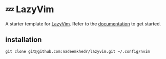 # 💤 LazyVim

A starter template for [LazyVim](https://github.com/LazyVim/LazyVim).
Refer to the [documentation](https://lazyvim.github.io/installation) to get started.

## installation

```
git clone git@github.com:nadeemkhedr/lazyvim.git ~/.config/nvim
```
